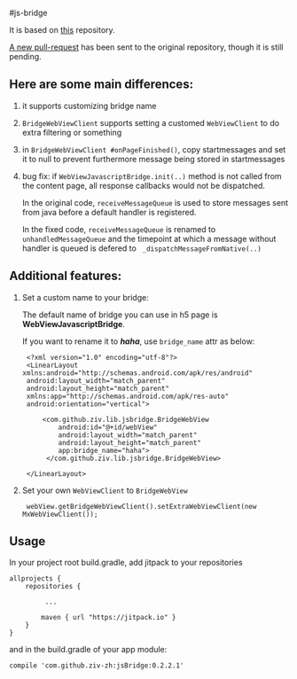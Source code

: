 #js-bridge

It is based on [this](https://github.com/lzyzsd/JsBridge) repository. 

[A new pull-request](https://github.com/lzyzsd/JsBridge/pull/74) has been sent to the original repository, though it is still pending.


## Here are some main differences:



1. it supports customizing bridge name

2. `BridgeWebViewClient` supports setting a customed `WebViewClient` to do extra filtering or something

3. in `BridgeWebViewClient #onPageFinished()`, copy startmessages and set it to null to prevent furthermore message being stored in startmessages

4. bug fix: if `WebViewJavascriptBridge.init(..)` method is not called from the content page, all response callbacks would not be dispatched.

    In the original code,     `receiveMessageQueue`  is used to store messages sent from java before a default handler is registered.

    In the fixed code,  `receiveMessageQueue` is renamed to  `unhandledMessageQueue` and the timepoint at which a message without handler is queued is defered to  ` _dispatchMessageFromNative(..)`




## Additional features:

1. Set a custom name to your bridge:

	The default name of bridge you can use in h5 page is **WebViewJavascriptBridge**.
	
	If you want to rename it to ***haha***, use `bridge_name` attr as below:




		<?xml version="1.0" encoding="utf-8"?>
		<LinearLayout xmlns:android="http://schemas.android.com/apk/res/android"
	    android:layout_width="match_parent"
	    android:layout_height="match_parent"
	    xmlns:app="http://schemas.android.com/apk/res-auto"
	    android:orientation="vertical">
	
		    <com.github.ziv.lib.jsbridge.BridgeWebView
		        android:id="@+id/webView"
		        android:layout_width="match_parent"
		        android:layout_height="match_parent"
		        app:bridge_name="haha">
		     </com.github.ziv.lib.jsbridge.BridgeWebView>
	
		</LinearLayout>


2. Set your own `WebViewClient` to `BridgeWebView`

		webView.getBridgeWebViewClient().setExtraWebViewClient(new MxWebViewClient());




## Usage

In your project root build.gradle, add jitpack to your repositories

	
	allprojects {
	    repositories {

	         ...

	        maven { url "https://jitpack.io" }
	    }
	}

and in the build.gradle of your app module: 

	compile 'com.github.ziv-zh:jsBridge:0.2.2.1'